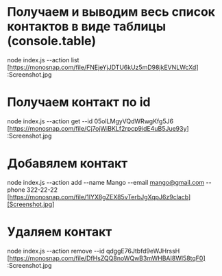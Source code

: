 # Получаем и выводим весь список контактов в виде таблицы (console.table)
node index.js --action list
[https://monosnap.com/file/FNEjeYjJDTU6kUz5mD98jkEVNLWcXd] :Screenshot.jpg

# Получаем контакт по id
node index.js --action get --id 05olLMgyVQdWRwgKfg5J6
[https://monosnap.com/file/Cj7ojWiBKLf2rpcp9idE4uB5Jue93y] :Screenshot.jpg
# Добавялем контакт
node index.js --action add --name Mango --email mango@gmail.com --phone 322-22-22
[https://monosnap.com/file/1IYX8gZEX85vTerbJgXqpJ6z9clacb][Screenshot.jpg]
# Удаляем контакт
node index.js --action remove --id qdggE76Jtbfd9eWJHrssH
[https://monosnap.com/file/DfHsZQQ8noWQwB3mWHBAI8Wl58tqF0] :Screenshot.jpg